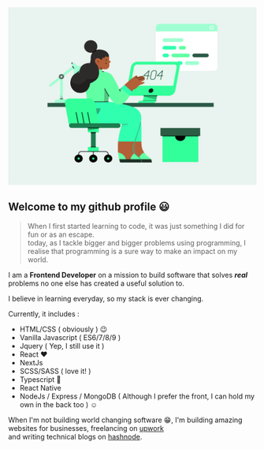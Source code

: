 <img src="./person-working-from-home.svg" height="360px" width="100%" />


## Welcome to my github profile :smiley:

  > When I first started learning to code, it was just something I did for fun or as an escape.  
  > today, as I tackle bigger and bigger problems using programming, I realise that programming is a sure way to make an impact on my world.
 
 I am a **Frontend Developer** on a mission to build software that solves ***real*** problems no one else has created a useful solution to. 
 
 I believe in learning everyday, so my stack is ever changing.
 
 
 Currently, it includes :
 * HTML/CSS ( obviously ) :wink:
 * Vanilla Javascript ( ES6/7/8/9 )
 * Jquery ( Yep, I still use it ) 
 * React :heart:
 * NextJs
 * SCSS/SASS ( love it! )
 * Typescript :muscle:
 * React Native
 * NodeJs / Express / MongoDB ( Although I prefer the front, I can hold my own in the back too ) :relaxed:
 
 When I'm not building world changing software :grin:, I'm building amazing websites for businesses, freelancing on [upwork](https://www.upwork.com/freelancers/~019f8690046400fc21)  
 and writing technical blogs on [hashnode](https://softbue.hashnode.dev/).
 
